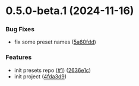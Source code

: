 

# 0.5.0-beta.1 (2024-11-16)


### Bug Fixes

* fix some preset names ([5a60fdd](https://github.com/dream-num/univer-presets/commit/5a60fdd8c7849e09463b75040bd608e107df8ad5))


### Features

* init presets repo ([#1](https://github.com/dream-num/univer-presets/issues/1)) ([2636e1c](https://github.com/dream-num/univer-presets/commit/2636e1c2894b06999fa7e6098df1ab7957174feb))
* init project ([4fda3d9](https://github.com/dream-num/univer-presets/commit/4fda3d9cbbdce460a1a518c0e2f5ee64ff365ff6))
